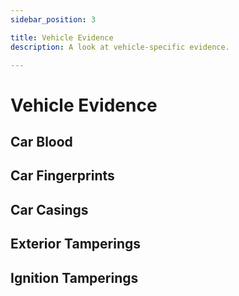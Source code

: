 ```yaml
---
sidebar_position: 3

title: Vehicle Evidence
description: A look at vehicle-specific evidence.

---
```


# Vehicle Evidence
 

## Car Blood
  

## Car Fingerprints


## Car Casings


## Exterior Tamperings


## Ignition Tamperings